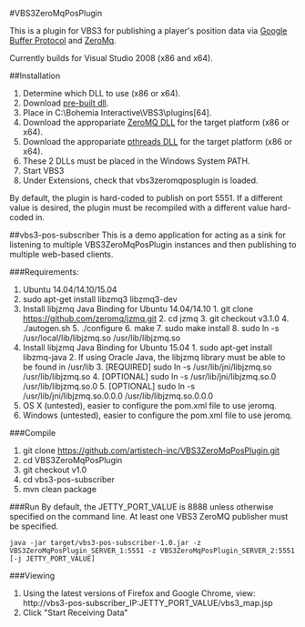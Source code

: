 #VBS3ZeroMqPosPlugin

This is a plugin for VBS3 for publishing a player's position data via [Google Buffer Protocol](https://developers.google.com/protocol-buffers/?hl=en) and [ZeroMq](http://zeromq.org/).

Currently builds for Visual Studio 2008 (x86 and x64).

##Installation
 1. Determine which DLL to use (x86 or x64).
 2. Download [pre-built dll](https://github.com/artistech-inc/VBS3ZeroMqPosPlugin/tree/v1.0/VBS3ZeroMqPosPlugin/bin).
 3. Place in C:\Bohemia Interactive\VBS3\plugins[64].
 4. Download the appropariate [ZeroMQ DLL](https://github.com/artistech-inc/VBS3ZeroMqPosPlugin/tree/v1.0/zeromq-4.0.4) for the target platform (x86 or x64).
 5. Download the appropariate [pthreads DLL](https://github.com/artistech-inc/VBS3ZeroMqPosPlugin/tree/v1.0/pthreads-2.9.1/lib) for the target platform (x86 or x64).
 6. These 2 DLLs must be placed in the Windows System PATH.
 7. Start VBS3
 8. Under Extensions, check that vbs3zeromqposplugin is loaded.

By default, the plugin is hard-coded to publish on port 5551.  If a different value is desired, the plugin must be recompiled with a different value hard-coded in.

##vbs3-pos-subscriber
This is a demo application for acting as a sink for listening to multiple VBS3ZeroMqPosPlugin instances and then publishing to multiple web-based clients.

###Requirements:
 1. Ubuntu 14.04/14.10/15.04
  1. sudo apt-get install libzmq3 libzmq3-dev
  2. Install libjzmq Java Binding for Ubuntu 14.04/14.10
    1. git clone https://github.com/zeromq/jzmq.git
    2. cd jzmq
    3. git checkout v3.1.0
    4. ./autogen.sh
    5. ./configure
    6. make
    7. sudo make install
    8. sudo ln -s /usr/local/lib/libjzmq.so /usr/lib/libjzmq.so
  3. Install libjzmq Java Binding for Ubuntu 15.04
    1. sudo apt-get install libzmq-java
    2. If using Oracle Java, the libjzmq library must be able to be found in /usr/lib
    3. [REQUIRED] sudo ln -s /usr/lib/jni/libjzmq.so /usr/lib/libjzmq.so
    4. [OPTIONAL] sudo ln -s /usr/lib/jni/libjzmq.so.0 /usr/lib/libjzmq.so.0
    5. [OPTIONAL] sudo ln -s /usr/lib/jni/libjzmq.so.0.0.0 /usr/lib/libjzmq.so.0.0.0
 2. OS X (untested), easier to configure the pom.xml file to use jeromq.
 3. Windows (untested), easier to configure the pom.xml file to use jeromq.

###Compile
1. git clone https://github.com/artistech-inc/VBS3ZeroMqPosPlugin.git
2. cd VBS3ZeroMqPosPlugin
3. git checkout v1.0
4. cd vbs3-pos-subscriber
5. mvn clean package

###Run
By default, the JETTY_PORT_VALUE is 8888 unless otherwise specified on the command line. At least one VBS3 ZeroMQ publisher must be specified.
```shell
java -jar target/vbs3-pos-subscriber-1.0.jar -z VBS3ZeroMqPosPlugin_SERVER_1:5551 -z VBS3ZeroMqPosPlugin_SERVER_2:5551 [-j JETTY_PORT_VALUE]
```
###Viewing
 1. Using the latest versions of Firefox and Google Chrome, view: http://vbs3-pos-subscriber_IP:JETTY_PORT_VALUE/vbs3_map.jsp
 2. Click "Start Receiving Data"
